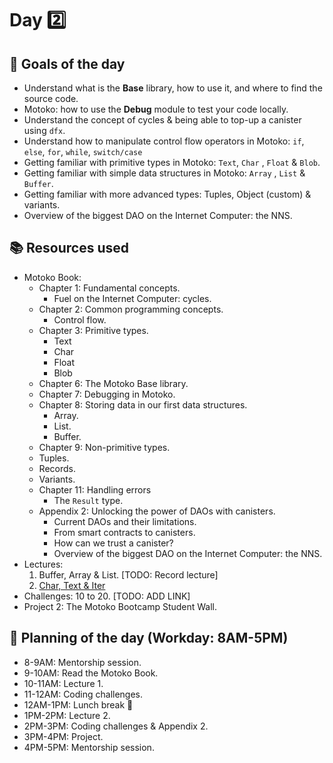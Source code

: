 # Day 2️⃣
## 🎯 Goals of the day 
- Understand what is the **Base** library, how to use it, and where to find the source code.
- Motoko: how to use the **Debug** module to test your code locally.
- Understand the concept of cycles & being able to top-up a canister using `dfx`.
- Understand how to manipulate control flow operators in Motoko: `if`, `else`, `for`, `while`, `switch/case`
- Getting familiar with primitive types in Motoko: `Text`, `Char` , `Float` & `Blob`.
- Getting familiar with simple data structures in Motoko: `Array` , `List` & `Buffer`.
- Getting familiar with more advanced types: Tuples, Object (custom) & variants.
- Overview of the biggest DAO on the Internet Computer: the NNS.
## 📚 Resources used
- Motoko Book:
    - Chapter 1: Fundamental concepts.
        - Fuel on the Internet Computer: cycles.
    - Chapter 2: Common programming concepts.
        - Control flow.
    - Chapter 3: Primitive types.
        - Text
        - Char
        - Float
        - Blob
    - Chapter 6: The Motoko Base library.
    - Chapter 7: Debugging in Motoko.
    - Chapter 8: Storing data in our first data structures.
        - Array.
        - List.
        - Buffer.
    - Chapter 9: Non-primitive types.
     - Tuples.
     - Records.
     - Variants.
    - Chapter 11: Handling errors
        - The `Result` type.
    - Appendix 2: Unlocking the power of DAOs with canisters.
        - Current DAOs and their limitations.
        - From smart contracts to canisters.
        - How can we trust a canister?
        - Overview of the biggest DAO on the Internet Computer: the NNS.
- Lectures:
    1. Buffer, Array & List. [TODO: Record lecture]
    2. [Char, Text & Iter](https://www.youtube.com/watch?v=l-NITyRki_s)
- Challenges: 10 to 20. [TODO: ADD LINK]
- Project 2: The Motoko Bootcamp Student Wall.
## 📔 Planning of the day (Workday: 8AM-5PM)
- 8-9AM: Mentorship session.
- 9-10AM: Read the Motoko Book.
- 10-11AM: Lecture 1.
- 11-12AM: Coding challenges.
- 12AM-1PM: Lunch break 🥪
- 1PM-2PM: Lecture 2.
- 2PM-3PM: Coding challenges & Appendix 2.
- 3PM-4PM: Project.
- 4PM-5PM: Mentorship session. 
